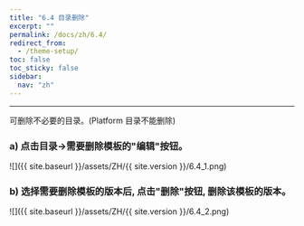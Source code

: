 ```yaml
---
title: "6.4 目录删除"
excerpt: ""
permalink: /docs/zh/6.4/
redirect_from:
  - /theme-setup/
toc: false
toc_sticky: false
sidebar:
  nav: "zh"
---
```


---
可删除不必要的目录。(Platform 目录不能删除)

### a\) 点击目录→需要删除模板的"编辑"按钮。
![]({{ site.baseurl }}/assets/ZH/{{ site.version }}/6.4_1.png)

### b\) 选择需要删除模板的版本后, 点击"删除"按钮, 删除该模板的版本。
![]({{ site.baseurl }}/assets/ZH/{{ site.version }}/6.4_2.png)

